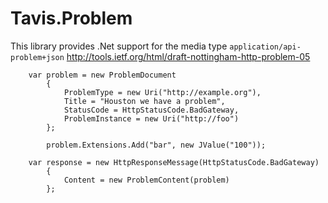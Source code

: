 # Tavis.Problem

This library provides .Net support for the media type `application/api-problem+json` http://tools.ietf.org/html/draft-nottingham-http-problem-05




		var problem = new ProblemDocument
            {
                ProblemType = new Uri("http://example.org"),
                Title = "Houston we have a problem",
                StatusCode = HttpStatusCode.BadGateway,
                ProblemInstance = new Uri("http://foo")
            };

            problem.Extensions.Add("bar", new JValue("100"));

        var response = new HttpResponseMessage(HttpStatusCode.BadGateway)
            {
                Content = new ProblemContent(problem)
            };